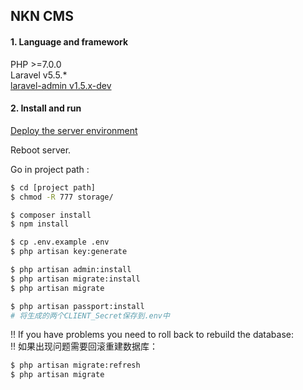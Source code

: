 ## NKN CMS

#### 1. Language and framework
PHP >=7.0.0  
Laravel v5.5.*  
[laravel-admin v1.5.x-dev](http://laravel-admin.org/)    

#### 2. Install and run
[Deploy the server environment](http://www.jianshu.com/p/1f17a69f6dcf)

Reboot server.

Go in project path :
```bash
$ cd [project path]
$ chmod -R 777 storage/

$ composer install
$ npm install

$ cp .env.example .env
$ php artisan key:generate 

$ php artisan admin:install
$ php artisan migrate:install
$ php artisan migrate

$ php artisan passport:install
# 将生成的两个CLIENT_Secret保存到.env中
```  
  
!! If you have problems you need to roll back to rebuild the database:    
!! 如果出现问题需要回滚重建数据库：  
```bash
$ php artisan migrate:refresh
$ php artisan migrate
```
 